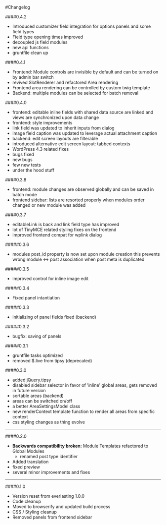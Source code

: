 #Changelog

####0.4.2
+ Introduced customizer field integration for options panels and some field types
+ Field type opening times improved
+ decoupled js field modules
+ new api functions
+ gruntfile clean up

####0.4.1
+ Frontend: Module controls are invisible by default and can be turned on by admin bar switch
+ revived SlotRenderer and refactored Area rendering
+ Frontend area rendering can be controlled by custom twig template
+ Backend: multiple modules can be selected for batch removal

####0.4.0
+ frontend: editable inline fields with shared data source are linked and views are synchronized upon data change
+ frontend: style improvements
+ link field was updated to inherit inputs from dialog
+ image field caption was updated to leverage actual attachment caption
+ backend: edit screen layouts are filterable
+ introduced alternative edit screen layout: tabbed contexts
+ WordPress 4.3 related fixes
+ bugs fixed
+ new bugs 
+ few new tests
+ under the hood stuff

####0.3.8
+ frontend: module changes are observed globally and can be saved in batch mode
+ frontend sidebar: lists are resorted properly when modules order changed or new module was added

####0.3.7
+ editableLink is back and link field type has improved
+ lot of TinyMCE related styling fixes on the frontend
+ improved frontend compat for wplink dialog

#####0.3.6
+ modules post_id property is now set upon module creation
this prevents wrong module <-> post association when post meta is duplicated

#####0.3.5
+ improved control for inline image edit

#####0.3.4
+ Fixed panel intantiation

#####0.3.3
+ initializing of panel fields fixed (backend)

#####0.3.2
+ bugfix: saving of panels

#####0.3.1
+ gruntfile tasks optimized
+ removed $.live from tipsy (deprecated)

####0.3.0
+ added jQuery.tipsy
+ disabled sidebar selector in favor of 'inline' global areas, gets removed in future version
+ sortable areas (backend)
+ areas can be switched on/off
+ a better AreaSettingsModel class
+ new renderContext template function to render all areas from specific context
+ css styling changes as thing evolve

***

####0.2.0
* **Backwards compatibility broken:** Module Templates refactored to Global Modules
	* renamed post type identifier
* Added translation
* fixed preview
* several minor improvements and fixes


***

####0.1.0
* Version reset from everlasting 1.0.0
* Code cleanup
* Moved to browserify and updated build process
* CSS / Styling cleanup
* Removed panels from frontend sidebar